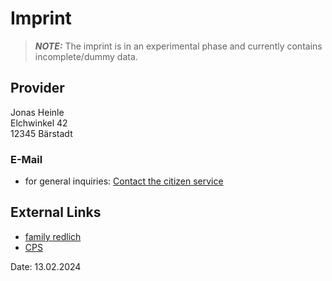 # Imprint

> **_NOTE:_** The imprint is in an experimental phase and currently contains incomplete/dummy data.

## Provider
Jonas Heinle  
Elchwinkel 42  
12345 Bärstadt
<!-- Phone: 030 18 305-0   -->

### E-Mail
- for general inquiries: [Contact the citizen service](#)

## External Links
- [family redlich](#)
- [CPS](#)

Date: 13.02.2024